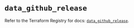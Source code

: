 # `data_github_release`

Refer to the Terraform Registry for docs: [`data_github_release`](https://registry.terraform.io/providers/integrations/github/6.6.0/docs/data-sources/release).
